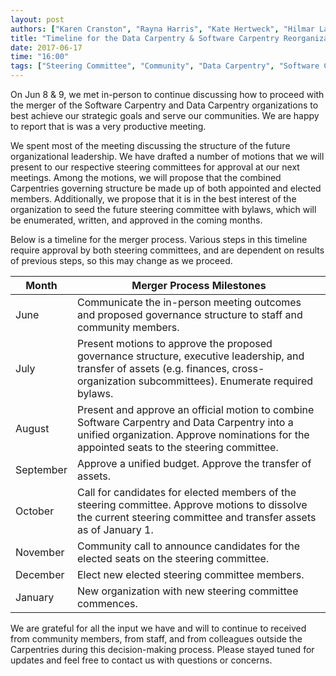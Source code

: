```yaml
---
layout: post
authors: ["Karen Cranston", "Rayna Harris", "Kate Hertweck", "Hilmar Lapp"]
title: "Timeline for the Data Carpentry & Software Carpentry Reorganization"
date: 2017-06-17
time: "16:00"
tags: ["Steering Committee", "Community", "Data Carpentry", "Software Carpentry"]
---
```


On Jun 8 & 9, we met in-person to continue discussing how to proceed with the merger of the Software Carpentry and Data Carpentry organizations to best achieve our strategic goals and serve our communities. We are happy to report that is was a very productive meeting. 
 
We spent most of the meeting discussing the structure of the future organizational leadership. We have drafted a number of motions that we will present to our respective steering committees for approval at our next meetings. Among the motions, we will propose that the combined Carpentries governing structure be made up of both appointed and elected members. Additionally, we propose that it is in the best interest of the organization to seed the future steering committee with bylaws, which will be enumerated, written, and approved in the coming months. 
 
Below is a timeline for the merger process. Various steps in this timeline require approval by both steering committees, and are dependent on results of previous steps, so this may change as we proceed. 
 
| Month | Merger Process Milestones | 
| --- | --- | 
|June | Communicate the in-person meeting outcomes and proposed governance structure to staff and community members. | 
|July | Present motions to approve the proposed governance structure, executive leadership, and transfer of assets (e.g. finances, cross-organization subcommittees). Enumerate required bylaws.|
|August | Present and approve an official motion to combine Software Carpentry and Data Carpentry into a unified organization. Approve nominations for the appointed seats to the steering committee.|
|September | Approve a unified budget. Approve the transfer of assets. |
|October | Call for candidates for elected members of the steering committee. Approve motions to dissolve the current steering committee and transfer assets as of January 1. |
|November | Community call to announce candidates for the elected seats on the steering committee.|
|December | Elect new elected steering committee members.|
|January | New organization with new steering committee commences. |
 
We are grateful for all the input we have and will to continue to received from community members, from staff, and from colleagues outside the Carpentries during this decision-making process. Please stayed tuned for updates and feel free to contact us with questions or concerns. 

